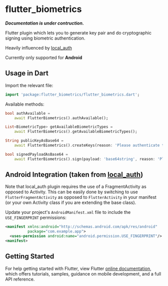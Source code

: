 # flutter_biometrics

***Documentation is under contruction.***

Flutter plugin which lets you to generate key pair and do cryptographic signing using biometric authentication.

Heavily influenced by [local_auth](https://github.com/flutter/plugins/tree/master/packages/local_auth)

Currently only supported for **Android**

## Usage in Dart

Import the relevant file:

```dart
import 'package:flutter_biometrics/flutter_biometrics.dart';
```

Available methods:

```dart
bool authAvailable =
    await FlutterBiometrics().authAvailable();
```

```dart
List<BiometricType> getAvailableBiometricTypes =
    await FlutterBiometrics().getAvailableBiometricTypes();
```

```dart
String publicKeyAsBase64 =
    await FlutterBiometrics().createKeys(reason: 'Please authenticate to generate keys');
```

```dart
bool signedPayloadAsBase64 =
    await FlutterBiometrics().sign(payload: 'base64string', reason: 'Please authenticate to sign payload');
```

## Android Integration (taken from [local_auth](https://github.com/flutter/plugins/tree/master/packages/local_auth))

Note that local_auth plugin requires the use of a FragmentActivity as
opposed to Activity. This can be easily done by switching to use
`FlutterFragmentActivity` as opposed to `FlutterActivity` in your
manifest (or your own Activity class if you are extending the base class).

Update your project's `AndroidManifest.xml` file to include the
`USE_FINGERPRINT` permissions:

```xml
<manifest xmlns:android="http://schemas.android.com/apk/res/android"
          package="com.example.app">
  <uses-permission android:name="android.permission.USE_FINGERPRINT"/>
<manifest>
```

## Getting Started

For help getting started with Flutter, view Flutter 
[online documentation](https://flutter.dev/docs), which offers tutorials, 
samples, guidance on mobile development, and a full API reference.
